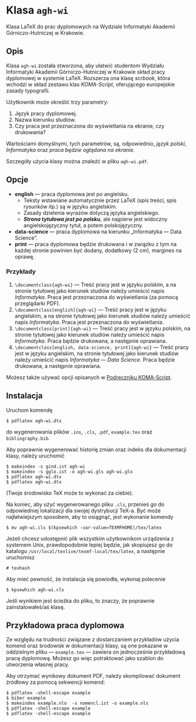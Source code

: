 # Klasa `agh-wi`

Klasa LaTeX do prac dyplomowych na Wydziale Informatyki Akademii Górniczo-Hutniczej w Krakowie.

## Opis

Klasa `agh-wi` została stworzona, aby ułatwić studentom Wydziału Informatyki Akademii Górniczo-Hutniczej w Krakowie skład pracy dyplomowej w systemie LaTeX.  Rozszerza ona klasę _scrbook_, która wchodzi w skład zestawu klas _KOMA-Script_, oferującego europejskie zasady typografii.

Użytkownik może określić trzy parametry:

1. Język pracy dyplomowej.
2. Nazwa kierunku studiów.
3. Czy praca jest przeznaczona do wyświetlania na ekranie, czy drukowania?

Wartościami domyślnymi, tych parametrów, są, odpowiednio, _język polski_, _Informatyka_ oraz _praca będzie oglądana na ekranie_.

Szczegóły użycia klasy można znaleźć w pliku `agh-wi.pdf`.

## Opcje

- **english** — praca dyplomowa jest po angielsku.
  - Teksty wstawiane automatycznie przez LaTeX (spis treści, spis rysunków itp.) są w języku angielskim.
  - Zasady dzielenia wyrazów dotyczą języka angielskiego.
  - _**Strona tytułowa jest po polsku**_, ale najpierw jest widoczny angielskojęzyczny tytuł, a potem polskojęzyczny.
- **data-science** — praca dyplomowa na kierunku „Informatyka — Data Science”.
- **print** — praca dyplomowa będzie drukowana i w związku z tym na każdej stronie powinien być dodany, dodatkowy (2 cm), margines na oprawę.

### Przykłady

1. `\documentclass{agh-wi}` — Treść pracy jest w języku polskim, a na stronie tytułowej jako kierunek studiów należy umieścić napis _Informatyka_. Praca jest przeznaczona do wyświetlania (za pomocą przeglądarki PDF).
2. `\documentclass[english]{agh-wi}` — Treść pracy jest w języku angielskim, a na stronie tytułowej jako kierunek studiów należy umieścić napis _Informatyka_. Praca jest przeznaczona do wyświetlania.
3. `\documentclass[print]{agh-wi}` — Treść pracy jest w języku polskim, na stronie tytułowej jako kierunek studiów należy umieścić napis _Informatyka_.  Praca będzie drukowana, a następnie oprawiana.
4. `\documentclass[english, data-science, print]{agh-wi}` — Treść pracy jest w języku angielskim, na stronie tytułowej jako kierunek studiów należy umieścić napis _Informatyka — Data Science_. Praca będzie drukowana, a następnie oprawiana.

Możesz także używać opcji opisanych w [Podręczniku KOMA-Script](http://mirrors.ctan.org/macros/latex/contrib/koma-script/doc/scrguide-en.pdf).

## Instalacja

Uruchom komendę

```
$ pdflatex agh-wi.dtx
```

do wygenerowania plików `.ins`, `.cls`, `.pdf`, `example.tex` oraz `bibliography.bib`.

Aby poprawnie wygenerować historię zmian oraz indeks dla dokumentacji klasy, należy uruchomić

```
$ makeindex -s gind.ist agh-wi
$ makeindex -s gglo.ist -o agh-wi.gls agh-wi.glo
$ pdflatex agh-wi.dtx
$ pdflatex agh-wi.dtx
```

(Twoje środowisko TeX może to wykonać za ciebie).

Na koniec, aby użyć wygenerowanego pliku `.cls`, przenieś go do odpowiedniej lokalizacji dla swojej dystrybucji TeX-a. Być może najłatwiejszym sposobem, aby to osiągnąć, jest wykonanie komendy

```
$ mv agh-wi.cls $(kpsewhich -var-value=TEXMFHOME)/tex/latex
```

Jeżeli chcesz udostępnić plik wszystkim użytkownikom urządzenia z systemem Unix, prawdopodobnie lepiej będzie, jak skopiujesz go do katalogu `/usr/local/texlive/texmf-local/tex/latex`, a następnie uruchomisz

```
# texhash
```

Aby mieć pewność, że instalacja się powiodła, wykonaj polecenie

```
$ kpsewhich agh-wi.cls
```

Jeśli wynikiem jest ścieżka do pliku, to znaczy, że poprawnie zainstalowałeś/aś klasę.

## Przykładowa praca dyplomowa

Ze względu na trudności związane z dostarczaniem przykładów użycia komend oraz środowisk w dokumentacji klasy, są one pokazane w oddzielnym pliku — `example.tex` — zawiera on jednocześnie przykładową pracę dyplomową. Możesz go więc potraktować jako szablon do utworzenia własnej pracy.

Aby otrzymać wynikowy dokument PDF, należy skompilować dokument źródłowy za pomocą sekwencji komend:

```
$ pdflatex -shell-escape example
$ biber example
$ makeindex example.nlo  -s nomencl.ist -o example.nls
$ pdflatex -shell-escape example
$ pdflatex -shell-escape example
```
